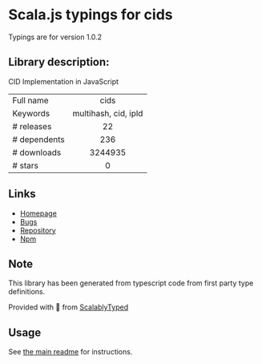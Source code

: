 
# Scala.js typings for cids

Typings are for version 1.0.2

## Library description:
CID Implementation in JavaScript

|                    |                 |
| ------------------ | :-------------: |
| Full name          | cids |
| Keywords           | multihash, cid, ipld |
| # releases         | 22 |
| # dependents       | 236 |
| # downloads        | 3244935 |
| # stars            | 0 |

## Links
- [Homepage](https://github.com/multiformats/js-cid#readme)
- [Bugs](https://github.com/multiformats/js-cid/issues)
- [Repository](https://github.com/multiformats/js-cid)
- [Npm](https://www.npmjs.com/package/cids)
    


## Note
This library has been generated from typescript code from first party type definitions.

Provided with :purple_heart: from [ScalablyTyped](https://github.com/oyvindberg/ScalablyTyped)

## Usage
See [the main readme](../../readme.md) for instructions.


